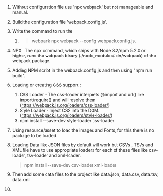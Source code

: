 1. Without configuration file use 'npx webpack' but not manageable and manual.
   
2. Build the configuration file 'webpack.config.js'.

3. Write the command to run the 
   1. > webpack npx webpack --config webpack.config.js.

4. NPX : The npx command, which ships with Node 8.2/npm 5.2.0 or higher, runs the webpack binary (./node_modules/.bin/webpack) of the webpack package.

5. Adding NPM script in the webpack.config.js and then using "npm run build".

6. Loading or creating CSS support : 
   1. CSS Loader - The css-loader interprets @import and url() like import/require() and will resolve them (https://webpack.js.org/loaders/css-loader/)
   2. Style Loader - Inject CSS into the DOM. (https://webpack.js.org/loaders/style-loader/)
   3. npm install --save-dev style-loader css-loader
   
7. Using resource/asset to load the images and Fonts, for this there is no package to be loaded.

8. Loading Data like JSON files by default will work but CSVs , TSVs and XML file have to use appropriate loaders for each of these files like csv-loader, tsv-loader and xml-loader.
   > npm install --save-dev csv-loader xml-loader 

9.  Then add some data files to the project like data.json, data.csv, data.tsv, data.xml

10. 
